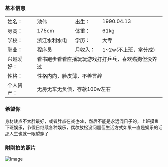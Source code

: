 ### 基本信息
<table>
    <tr>
        <td>姓名：</td>
        <td>池伟</td>
        <td>出生：</td>
        <td>1990.04.13</td>
    </tr>
    <tr>
        <td>身高：</td>
        <td>175cm</td>
        <td>体重：</td>
        <td>61kg</td>
    </tr>
    <tr>
        <td>学校：</td>
        <td>浙江水利水电</td>
        <td>学历：</td>
        <td>大专</td>
    </tr>
    <tr>
        <td>职业：</td>
        <td>程序员</td>
        <td>月收入：</td>
        <td>1~2w(不上班，拿分成)</td>
    </tr>
    <tr>
        <td>兴趣爱好：</td>
        <td colspan="3">看书跑步看看直播玩玩游戏打打乒乓，喜欢猫狗但没养过</td>
    </tr>
    <tr>
        <td>性格：</td>
        <td colspan="3">性格内向，脸皮薄，不善言辞</td>
    </tr>
    <tr>
        <td>个人资产：</td>
        <td colspan="3">无房无车无负债，存款100w左右</td>
    </tr>
</table>

### 希望你
身材矮点不太胖最好，或者胖点在减也ok，然后不能是永远混日子的，上班摸鱼下班娱乐，节假日继续各种娱乐，偶尔放松没问题但生活方式如果一直是娱乐的话那人生也就一眼望穿了

### 附刚拍的照片

![Image](https://gitee.com/hellowdz/arcs/raw/master/res/other/333.jpg)
